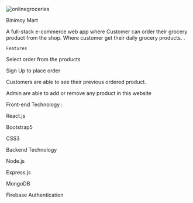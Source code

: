 ![onlinegroceries](https://user-images.githubusercontent.com/68232591/116669331-44eb0500-a9c0-11eb-80da-05b3162e698d.jpg)

Binimoy Mart


A full-stack e-commerce web app where Customer can order their grocery product from the shop.
Where customer get their daily grocery products. .

    Features

Select order from the products

Sign Up to place order

Customers are able to see their previous ordered product.

Admin are able to add or remove any product in this website

Front-end Technology :

React.js

Bootstrap5

CSS3


Backend Technology

Node.js

Express.js

MongoDB

Firebase Authentication
